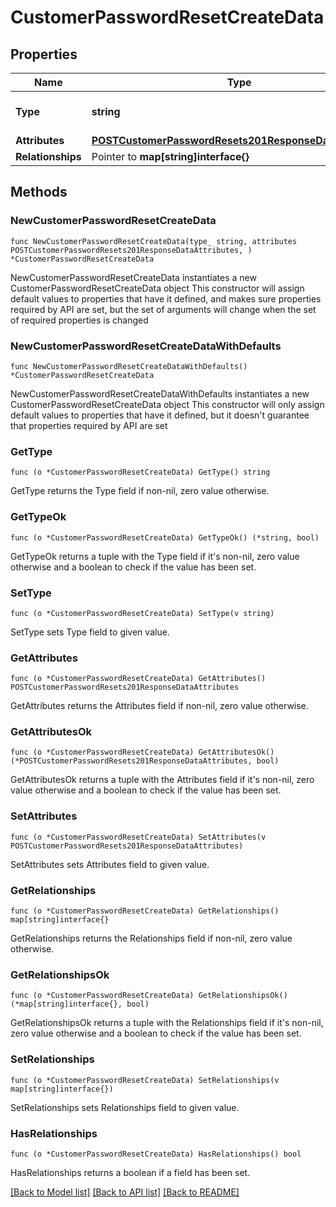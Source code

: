 # CustomerPasswordResetCreateData

## Properties

Name | Type | Description | Notes
------------ | ------------- | ------------- | -------------
**Type** | **string** | The resource&#39;s type | 
**Attributes** | [**POSTCustomerPasswordResets201ResponseDataAttributes**](POSTCustomerPasswordResets201ResponseDataAttributes.md) |  | 
**Relationships** | Pointer to **map[string]interface{}** |  | [optional] 

## Methods

### NewCustomerPasswordResetCreateData

`func NewCustomerPasswordResetCreateData(type_ string, attributes POSTCustomerPasswordResets201ResponseDataAttributes, ) *CustomerPasswordResetCreateData`

NewCustomerPasswordResetCreateData instantiates a new CustomerPasswordResetCreateData object
This constructor will assign default values to properties that have it defined,
and makes sure properties required by API are set, but the set of arguments
will change when the set of required properties is changed

### NewCustomerPasswordResetCreateDataWithDefaults

`func NewCustomerPasswordResetCreateDataWithDefaults() *CustomerPasswordResetCreateData`

NewCustomerPasswordResetCreateDataWithDefaults instantiates a new CustomerPasswordResetCreateData object
This constructor will only assign default values to properties that have it defined,
but it doesn't guarantee that properties required by API are set

### GetType

`func (o *CustomerPasswordResetCreateData) GetType() string`

GetType returns the Type field if non-nil, zero value otherwise.

### GetTypeOk

`func (o *CustomerPasswordResetCreateData) GetTypeOk() (*string, bool)`

GetTypeOk returns a tuple with the Type field if it's non-nil, zero value otherwise
and a boolean to check if the value has been set.

### SetType

`func (o *CustomerPasswordResetCreateData) SetType(v string)`

SetType sets Type field to given value.


### GetAttributes

`func (o *CustomerPasswordResetCreateData) GetAttributes() POSTCustomerPasswordResets201ResponseDataAttributes`

GetAttributes returns the Attributes field if non-nil, zero value otherwise.

### GetAttributesOk

`func (o *CustomerPasswordResetCreateData) GetAttributesOk() (*POSTCustomerPasswordResets201ResponseDataAttributes, bool)`

GetAttributesOk returns a tuple with the Attributes field if it's non-nil, zero value otherwise
and a boolean to check if the value has been set.

### SetAttributes

`func (o *CustomerPasswordResetCreateData) SetAttributes(v POSTCustomerPasswordResets201ResponseDataAttributes)`

SetAttributes sets Attributes field to given value.


### GetRelationships

`func (o *CustomerPasswordResetCreateData) GetRelationships() map[string]interface{}`

GetRelationships returns the Relationships field if non-nil, zero value otherwise.

### GetRelationshipsOk

`func (o *CustomerPasswordResetCreateData) GetRelationshipsOk() (*map[string]interface{}, bool)`

GetRelationshipsOk returns a tuple with the Relationships field if it's non-nil, zero value otherwise
and a boolean to check if the value has been set.

### SetRelationships

`func (o *CustomerPasswordResetCreateData) SetRelationships(v map[string]interface{})`

SetRelationships sets Relationships field to given value.

### HasRelationships

`func (o *CustomerPasswordResetCreateData) HasRelationships() bool`

HasRelationships returns a boolean if a field has been set.


[[Back to Model list]](../README.md#documentation-for-models) [[Back to API list]](../README.md#documentation-for-api-endpoints) [[Back to README]](../README.md)


